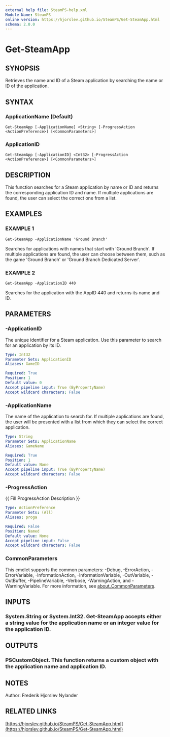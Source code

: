 ```yaml
---
external help file: SteamPS-help.xml
Module Name: SteamPS
online version: https://hjorslev.github.io/SteamPS/Get-SteamApp.html
schema: 2.0.0
---
```


# Get-SteamApp

## SYNOPSIS
Retrieves the name and ID of a Steam application by searching the name or
ID of the application.

## SYNTAX

### ApplicationName (Default)
```
Get-SteamApp [-ApplicationName] <String> [-ProgressAction <ActionPreference>] [<CommonParameters>]
```

### ApplicationID
```
Get-SteamApp [-ApplicationID] <Int32> [-ProgressAction <ActionPreference>] [<CommonParameters>]
```

## DESCRIPTION
This function searches for a Steam application by name or ID and returns the
corresponding application ID and name.
If multiple applications are found,
the user can select the correct one from a list.

## EXAMPLES

### EXAMPLE 1
```
Get-SteamApp -ApplicationName 'Ground Branch'
```

Searches for applications with names that start with 'Ground Branch'.
If multiple applications are found, the user can choose between them, such as the game 'Ground Branch' or 'Ground Branch Dedicated Server'.

### EXAMPLE 2
```
Get-SteamApp -ApplicationID 440
```

Searches for the application with the AppID 440 and returns its name and ID.

## PARAMETERS

### -ApplicationID
The unique identifier for a Steam application.
Use this parameter to search for an application by its ID.

```yaml
Type: Int32
Parameter Sets: ApplicationID
Aliases: GameID

Required: True
Position: 1
Default value: 0
Accept pipeline input: True (ByPropertyName)
Accept wildcard characters: False
```

### -ApplicationName
The name of the application to search for.
If multiple applications are found,
the user will be presented with a list from which they can select the correct application.

```yaml
Type: String
Parameter Sets: ApplicationName
Aliases: GameName

Required: True
Position: 1
Default value: None
Accept pipeline input: True (ByPropertyName)
Accept wildcard characters: False
```

### -ProgressAction
{{ Fill ProgressAction Description }}

```yaml
Type: ActionPreference
Parameter Sets: (All)
Aliases: proga

Required: False
Position: Named
Default value: None
Accept pipeline input: False
Accept wildcard characters: False
```

### CommonParameters
This cmdlet supports the common parameters: -Debug, -ErrorAction, -ErrorVariable, -InformationAction, -InformationVariable, -OutVariable, -OutBuffer, -PipelineVariable, -Verbose, -WarningAction, and -WarningVariable. For more information, see [about_CommonParameters](http://go.microsoft.com/fwlink/?LinkID=113216).

## INPUTS

### System.String or System.Int32. Get-SteamApp accepts either a string value for the application name or an integer value for the application ID.
## OUTPUTS

### PSCustomObject. This function returns a custom object with the application name and application ID.
## NOTES
Author: Frederik Hjorslev Nylander

## RELATED LINKS

[https://hjorslev.github.io/SteamPS/Get-SteamApp.html](https://hjorslev.github.io/SteamPS/Get-SteamApp.html)

